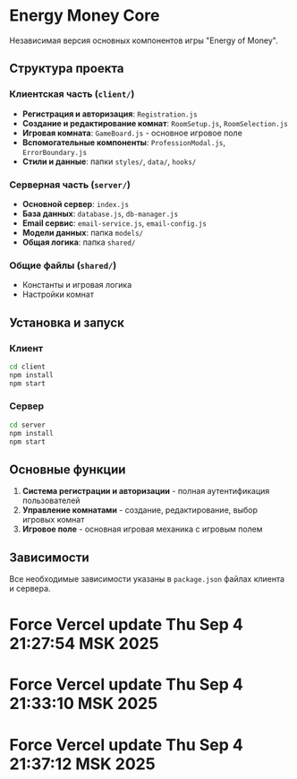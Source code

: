 # Energy Money Core

Независимая версия основных компонентов игры "Energy of Money".

## Структура проекта

### Клиентская часть (`client/`)
- **Регистрация и авторизация**: `Registration.js`
- **Создание и редактирование комнат**: `RoomSetup.js`, `RoomSelection.js`
- **Игровая комната**: `GameBoard.js` - основное игровое поле
- **Вспомогательные компоненты**: `ProfessionModal.js`, `ErrorBoundary.js`
- **Стили и данные**: папки `styles/`, `data/`, `hooks/`

### Серверная часть (`server/`)
- **Основной сервер**: `index.js`
- **База данных**: `database.js`, `db-manager.js`
- **Email сервис**: `email-service.js`, `email-config.js`
- **Модели данных**: папка `models/`
- **Общая логика**: папка `shared/`

### Общие файлы (`shared/`)
- Константы и игровая логика
- Настройки комнат

## Установка и запуск

### Клиент
```bash
cd client
npm install
npm start
```

### Сервер
```bash
cd server
npm install
npm start
```

## Основные функции

1. **Система регистрации и авторизации** - полная аутентификация пользователей
2. **Управление комнатами** - создание, редактирование, выбор игровых комнат
3. **Игровое поле** - основная игровая механика с игровым полем

## Зависимости

Все необходимые зависимости указаны в `package.json` файлах клиента и сервера.
# Force Vercel update Thu Sep  4 21:27:54 MSK 2025
# Force Vercel update Thu Sep  4 21:33:10 MSK 2025
# Force Vercel update Thu Sep  4 21:37:12 MSK 2025
